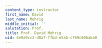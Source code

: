 ```yaml
---
content_type: instructor
first_name: David
last_name: Mohrig
middle_initial: ''
salutation: Prof.
title: Prof. David Mohrig
uid: 4e9a9cc2-d8a7-ffbd-e5ab-c769c60baba0
---
```

